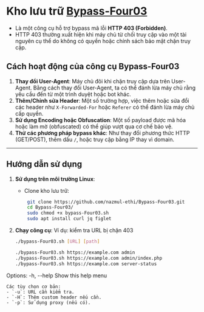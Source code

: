 # Kho lưu trữ [Bypass-Four03](https://github.com/nazmul-ethi/Bypass-Four03) 
- Là một công cụ hỗ trợ bypass mã lỗi **HTTP 403 (Forbidden)**.
- HTTP 403 thường xuất hiện khi máy chủ từ chối truy cập vào một tài nguyên cụ thể do không có quyền hoặc chính sách bảo mật chặn truy cập.

## **Cách hoạt động của công cụ Bypass-Four03**
1. **Thay đổi User-Agent**: Máy chủ đôi khi chặn truy cập dựa trên User-Agent. Bằng cách thay đổi User-Agent, ta có thể đánh lừa máy chủ rằng yêu cầu đến từ một trình duyệt hoặc bot khác.
2. **Thêm/Chỉnh sửa Header**: Một số trường hợp, việc thêm hoặc sửa đổi các header như `X-Forwarded-For` hoặc `Referer` có thể đánh lừa máy chủ cấp quyền.
3. **Sử dụng Encoding hoặc Obfuscation**: Một số payload được mã hóa hoặc làm mờ (obfuscated) có thể giúp vượt qua cơ chế bảo vệ.
4. **Thử các phương pháp bypass khác**: Như thay đổi phương thức HTTP (GET/POST), thêm dấu `/`, hoặc truy cập bằng IP thay vì domain.

---

## **Hướng dẫn sử dụng**
1. **Sử dụng trên môi trường Linux**:
   - Clone kho lưu trữ:
     ```bash
      git clone https://github.com/nazmul-ethi/Bypass-Four03.git
      cd Bypass-Four03/
      sudo chmod +x bypass-Four03.sh
      sudo apt install curl jq figlet
     ```

2. **Chạy công cụ**:
   Ví dụ: kiểm tra URL bị chặn 403
   ```bash
   ./bypass-Four03.sh [URL] [path]

   ./bypass-Four03.sh https://example.com admin
   ./bypass-Four03.sh https://example.com admin/index.php
   ./bypass-Four03.sh https://example.com server-status

Options:
  -h, --help    Show this help menu
   ```
   Các tùy chọn cơ bản:
   - `-u`: URL cần kiểm tra.
   - `-H`: Thêm custom header nếu cần.
   - `-p`: Sử dụng proxy (nếu có).


